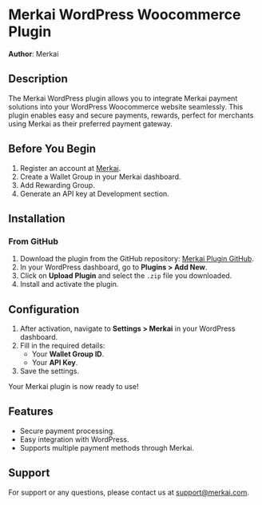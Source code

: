 # Merkai WordPress Woocommerce Plugin

**Author**: Merkai

## Description

The Merkai WordPress plugin allows you to integrate Merkai payment solutions into your WordPress Woocommerce website seamlessly. This plugin enables easy and secure payments, rewards, perfect for merchants using Merkai as their preferred payment gateway.

## Before You Begin

1. Register an account at [Merkai](https://merkai.com).
2. Create a Wallet Group in your Merkai dashboard.
3. Add Rewarding Group.
4. Generate an API key at Development section.

## Installation

### From GitHub

1. Download the plugin from the GitHub repository: [Merkai Plugin GitHub](https://github.com/Digital-merkai/woocommerce-merkai).
2. In your WordPress dashboard, go to **Plugins > Add New**.
3. Click on **Upload Plugin** and select the `.zip` file you downloaded.
4. Install and activate the plugin.

## Configuration

1. After activation, navigate to **Settings > Merkai** in your WordPress dashboard.
2. Fill in the required details:
   - Your **Wallet Group ID**.
   - Your **API Key**.
3. Save the settings.

Your Merkai plugin is now ready to use!

## Features

- Secure payment processing.
- Easy integration with WordPress.
- Supports multiple payment methods through Merkai.

## Support

For support or any questions, please contact us at [support@merkai.com](https://github.com/Digital-merkai/woocommerce-merkai).
